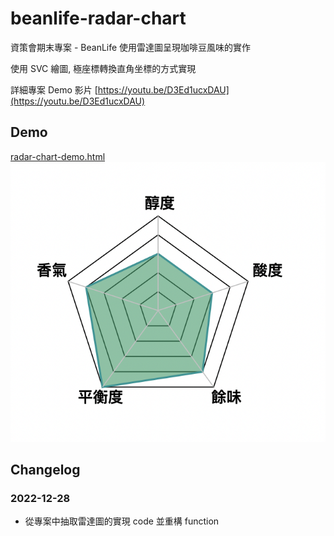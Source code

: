 # beanlife-radar-chart
資策會期末專案 - BeanLife 使用雷達圖呈現咖啡豆風味的實作

使用 SVC 繪圖, 極座標轉換直角坐標的方式實現

詳細專案 Demo 影片
[https://youtu.be/D3Ed1ucxDAU](https://youtu.be/D3Ed1ucxDAU)


## Demo
[radar-chart-demo.html](https://ghalbertryu.github.io/beanlife-radar-chart/radar-chart-demo.html)
![image](https://github.com/ghalbertryu/beanlife-radar-chart/blob/master/demo/demo-chart.png)

## Changelog
### 2022-12-28
- 從專案中抽取雷達圖的實現 code 並重構 function